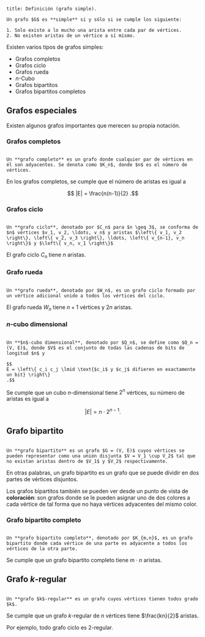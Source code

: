 ```ad-definition
title: Definición (grafo simple).

Un grafo $G$ es **simple** si y sólo si se cumple los siguiente:

1. Solo existe a lo mucho una arista entre cada par de vértices.
2. No existen aristas de un vértice a sí mismo.

```

Existen varios tipos de grafos simples:

- Grafos completos
- Grafos ciclo
- Grafos rueda
- $n$-Cubo
- Grafos bipartitos
- Grafos bipartitos completos

## Grafos especiales

Existen algunos grafos importantes que merecen su propia notación.

### Grafos completos

```ad-definition

Un **grafo completo** es un grafo donde cualquier par de vértices en él son adyacentes. Se denota como $K_n$, donde $n$ es el número de vértices.

```

En los grafos completos, se cumple que el número de aristas es igual a

$$
|E| = \frac{n(n-1)}{2}
.$$

### Grafos ciclo

```ad-definition

Un **grafo ciclo**, denotado por $C_n$ para $n \geq 3$, se conforma de $n$ vértices $v_1, v_2, \ldots, v_n$ y aristas $\left\{ v_1, v_2 \right\}, \left\{ v_2, v_3 \right\}, \ldots, \left\{ v_{n-1}, v_n \right\}$ y $\left\{ v_n, v_1 \right\}$

```

El grafo ciclo $C_n$ tiene $n$ aristas.

### Grafo rueda

```ad-definition

Un **grafo rueda**, denotado por $W_n$, es un grafo ciclo formado por un vértice adicional unido a todos los vértices del ciclo.

```

El grafo rueda $W_n$ tiene $n + 1$ vértices y $2n$ aristas.

### $n$-cubo dimensional

```ad-definition

Un **$n$-cubo dimensional**, denotado por $Q_n$, se define como $Q_n = (V, E)$, donde $V$ es el conjunto de todas las cadenas de bits de longitud $n$ y

$$
E = \left\{ c_i c_j \lmid \text{$c_i$ y $c_j$ difieren en exactamente un bit} \right\}
.$$

```

Se cumple que un cubo $n$-dimensional tiene $2^n$ vértices, su número de aristas es igual a

$$
|E| = n \cdot 2^{n-1}
.$$

## Grafo bipartito

```ad-definition

Un **grafo bipartito** es un grafo $G = (V, E)$ cuyos vértices se pueden representar como una unión disjunta $V = V_1 \cup V_2$ tal que no existan aristas dentro de $V_1$ y $V_2$ respectivamente.

```

En otras palabras, un grafo bipartito es un grafo que se puede dividir en dos partes de vértices disjuntos.

Los grafos bipartitos también se pueden ver desde un punto de vista de **coloración**: son grafos donde se le pueden asignar uno de dos colores a cada vértice de tal forma que no haya vértices adyacentes del mismo color.

### Grafo bipartito completo

```ad-definition

Un **grafo bipartito completo**, denotado por $K_{m,n}$, es un grafo bipartito donde cada vértice de una parte es adyacente a todos los vértices de la otra parte.

```

Se cumple que un grafo bipartito completo tiene $m \cdot n$ aristas.

## Grafo $k$-regular

```ad-definition

Un **grafo $k$-regular** es un grafo cuyos vértices tienen todos grado $k$.

```

Se cumple que un grafo $k$-regular de $n$ vértices tiene $\frac{kn}{2}$ aristas.

Por ejemplo, todo grafo ciclo es $2$-regular.